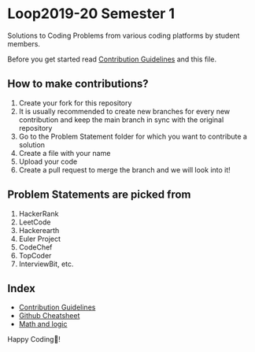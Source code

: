 # Loop2019-20 Semester 1

Solutions to Coding Problems from various coding platforms by student members.

Before you get started read [Contribution Guidelines](CONTRIBUTING.md) and this file.


## How to make contributions?

1. Create your fork for this repository
2. It is usually recommended to create new branches for every new contribution and keep the main branch in sync with the original repository
3. Go to the Problem Statement folder for which you want to contribute a solution
4. Create a file with your name
5. Upload your code
6. Create a pull request to merge the branch and we will look into it!

## Problem Statements are picked from

1. HackerRank
2. LeetCode
3. Hackerearth
4. Euler Project
5. CodeChef
6. TopCoder
7. InterviewBit, etc.

## Index
* [Contribution Guidelines](CONTRIBUTING.md)
* [Github Cheatsheet](gitguide/gg.md)
* [Math and logic](math&logic)



Happy Coding:sunflower:!
